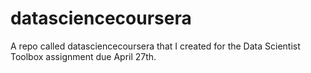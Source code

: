 datasciencecoursera
===================

A repo called datasciencecoursera that I created for the Data Scientist Toolbox assignment due April 27th.
